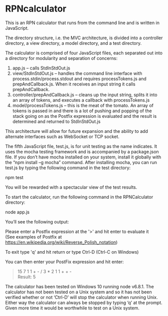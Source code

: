 # RPNcalculator

This is an RPN calculator that runs from the command line and is written in JavaScript.

The directory structure, i.e. the MVC architecture, is divided into a controller directory, a view directory, a model directory, and a test directory.

The calculator is comprised of four JavaScript files, each separated out into a directory for modularity and separation of concerns:

1. app.js – calls StdInStdOut.js
2. view/StdInStdOut.js – handles the command line interface with process.stdin/process.stdout and requires processTokens.js and prepAndCallback.js. When it receives an input string it calls prepAndCallback.
3. controller/prepAndCallback.js – cleans up the input string, splits it into an array of tokens, and executes a callback with processTokens.js
4. model/processTokens.js – this is the meat of the tomato. An array of tokens is passed in and there is a lot of pushing and popping of the stack going on as the Postfix expression is evaluated and the result is determined and returned to StdInStdOut.js

This architecture will allow for future expansion and the ability to add alternate interfaces such as WebSocket or TCP socket.

The fifth JavaScript file, test.js, is for unit testing as the name indicates. It uses the mocha testing framework and is accompanied by a package.json file. If you don’t have mocha installed on your system, install it globally with the “npm install –g mocha” command. After installing mocha, you can run test.js by typing the following command in the test directory: 

npm test  

You will be rewarded with a spectacular view of the test results.

To start the calculator, run the following command in the RPNCalculator directory:

node app.js 

You’ll see the following output:
                                                                       
Please enter a Postfix expression at the '>' and hit enter to evaluate it            
(See examples of Postfix at https://en.wikipedia.org/wiki/Reverse_Polish_notation)   
                                                                                     
To exit type 'q' and hit return or type Ctrl-D (Ctrl-C on Windows) 
>

You can then enter your PostFix expression and hit enter: 
                                     
> 15 7 1 1 + - / 3 * 2 1 1 + + -                                                    
Result: 5                                                                            
> 

The calculator has been tested on Windows 10 running node v6.8.1. The calculator has not been tested on a Unix system and so it has not been verified whether or not ‘Ctrl-D’ will stop the calculator when running Unix. Either way the calculator can always be stopped by typing ‘q’ at the prompt. Given more time it would be worthwhile to test on a Unix system.



                                                                                 


        


